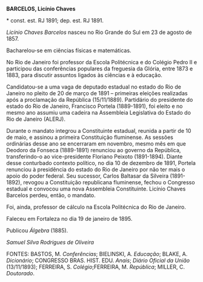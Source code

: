 **BARCELOS, Licínio Chaves**

\* const. est. RJ 1891; dep. est. RJ 1891.

*Licínio Chaves Barcelos* nasceu no Rio Grande do Sul em 23 de agosto de
1857.

Bacharelou-se em ciências físicas e matemáticas.

No Rio de Janeiro foi professor da Escola Politécnica e do Colégio Pedro
II e participou das conferências populares da freguesia da Glória, entre
1873 e 1883, para discutir assuntos ligados às ciências e à educação.

Candidatou-se a uma vaga de deputado estadual no estado do Rio de
Janeiro no pleito de 20 de março de 1891 – primeiras eleições realizadas
após a proclamação da República (15/11/1889). Partidário do presidente
do estado do Rio de Janeiro, Francisco Portela (1889-1891), foi eleito e
no mesmo ano assumiu uma cadeira na Assembleia Legislativa do Estado do
Rio de Janeiro (ALERJ).

Durante o mandato integrou a Constituinte estadual, reunida a partir de
10 de maio, e assinou a primeira Constituição fluminense. As sessões
ordinárias desse ano se encerraram em novembro, mesmo mês em que Deodoro
da Fonseca (1889-1891) renunciou ao governo da República, transferindo-o
ao vice-presidente Floriano Peixoto (1891-1894). Diante desse conturbado
contexto político, no dia 10 de dezembro de 1891, Portela renunciou à
presidência do estado do Rio de Janeiro por não ter mais o apoio do
poder federal. Seu sucessor, Carlos Baltasar da Silveira (1891-1892),
revogou a Constituição republicana fluminense, fechou o Congresso
estadual e convocou uma nova Assembleia Constituinte. Licínio Chaves
Barcelos perdeu, então, o mandato.

Foi, ainda, professor de cálculo na Escola Politécnica do Rio de
Janeiro.

Faleceu em Fortaleza no dia 19 de janeiro de 1895.

Publicou *Álgebra* (1885).

*Samuel Silva Rodrigues de Oliveira*

FONTES: BASTOS, M. *Conferências*; BIELINSKI, A. *Educação*; BLAKE, A.
*Dicionário*; CONGRESSO BRAS. HIST. EDU. *Anais*; *Diário Oficial da
União* (13/11/1893); FERREIRA, S. *Colégio*;FERREIRA, M. *República*;
MILLER, C. *Doutorado*.
